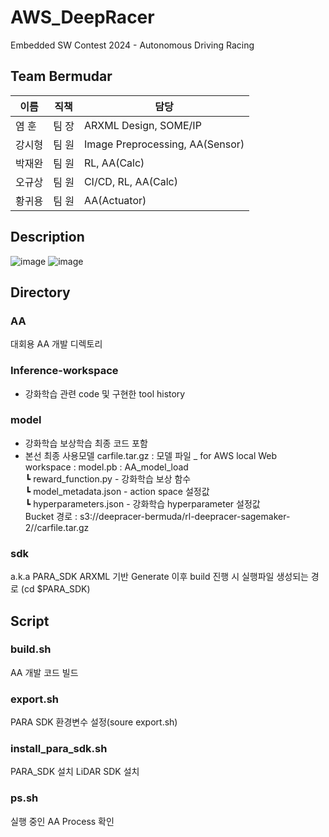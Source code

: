 # AWS_DeepRacer
Embedded SW Contest 2024 - Autonomous Driving Racing

## Team Bermudar

|이름|직책|담당|
|---|---|----------------------|
|염  훈|팀  장|ARXML Design, SOME/IP|
|강시형|팀  원|Image Preprocessing, AA(Sensor)|
|박재완|팀  원|RL, AA(Calc)|
|오규상|팀  원|CI/CD, RL, AA(Calc)|
|황귀용|팀  원|AA(Actuator)|

## Description
![image](https://github.com/user-attachments/assets/667b7d7c-4560-4590-aa79-6953bf646133)
![image](https://github.com/user-attachments/assets/a72c8f51-1c67-4e18-9203-2622b1284f1b)

## Directory
### AA
대회용 AA 개발 디렉토리

### Inference-workspace
- 강화학습 관련 code 및 구현한 tool history

### model
- 강화학습 보상학습 최종 코드 포함
- 본선 최종 사용모델 
    carfile.tar.gz : 모델 파일 _ for AWS local Web <br/>
    workspace : model.pb : AA_model_load <br/>
          ┗ reward_function.py - 강화학습 보상 함수 <br/>
          ┗ model_metadata.json - action space 설정값 <br/>
          ┗ hyperparameters.json - 강화학습 hyperparameter 설정값 <br/>
    Bucket 경로 : s3://deepracer-bermuda/rl-deepracer-sagemaker-2//carfile.tar.gz <br/>


### sdk
a.k.a PARA_SDK
ARXML 기반 Generate 이후 build 진행 시 실행파일 생성되는 경로 (cd $PARA_SDK)

## Script
### build.sh
AA 개발 코드 빌드

### export.sh
PARA SDK 환경변수 설정(soure export.sh)

### install_para_sdk.sh
PARA_SDK 설치
LiDAR SDK 설치

### ps.sh
실행 중인 AA Process 확인
